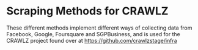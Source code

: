 
# Scraping Methods for CRAWLZ

These different methods implement different ways of collecting data from Facebook, Google, Foursquare and SGPBusiness, and is used for the CRAWLZ project found over at https://github.com/crawlzstage/infra
